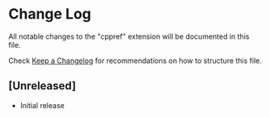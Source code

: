 # Change Log

All notable changes to the "cppref" extension will be documented in this file.

Check [Keep a Changelog](http://keepachangelog.com/) for recommendations on how to structure this file.

## [Unreleased]

- Initial release